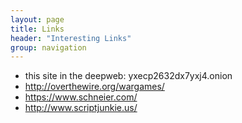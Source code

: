 ```yaml
---
layout: page
title: Links
header: "Interesting Links"
group: navigation
---
```

* this site in the deepweb: yxecp2632dx7yxj4.onion
* http://overthewire.org/wargames/
* https://www.schneier.com/
* http://www.scriptjunkie.us/
